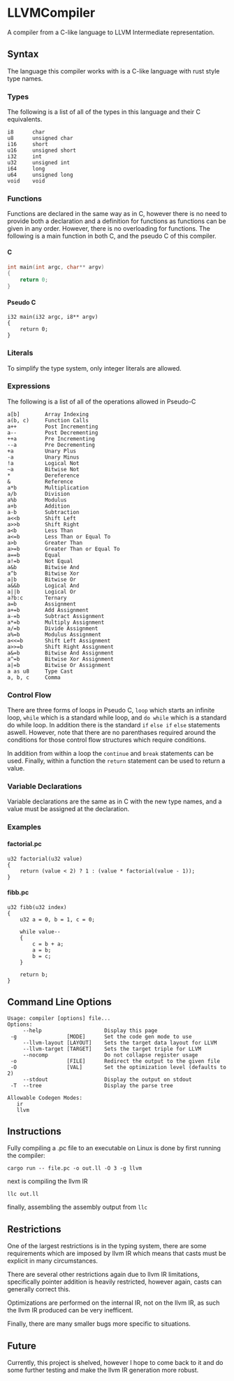 # LLVMCompiler
A compiler from a C-like language to LLVM Intermediate representation.


## Syntax

The language this compiler works with is a C-like language with rust style type names.

### Types

The following is a list of all of the types in this language and their C equivalents.

```
i8      char
u8      unsigned char
i16     short
u16     unsigned short
i32     int
u32     unsigned int
i64     long
u64     unsigned long
void    void
```

### Functions

Functions are declared in the same way as in C, however there is no need to provide both a declaration and a definition for functions as functions can be given in any order. However, there is no overloading for functions. The following is a main function in both C, and the pseudo C of this compiler.

#### C
```c
int main(int argc, char** argv)
{
    return 0;
}
```

#### Pseudo C
```
i32 main(i32 argc, i8** argv)
{
    return 0;
}
```

### Literals

To simplify the type system, only integer literals are allowed.

### Expressions

The following is a list of all of the operations allowed in Pseudo-C

```
a[b]        Array Indexing
a(b, c)     Function Calls
a++         Post Incrementing
a--         Post Decrementing
++a         Pre Incrementing
--a         Pre Decrementing
+a          Unary Plus
-a          Unary Minus
!a          Logical Not
~a          Bitwise Not
*           Dereference
&           Reference
a*b         Multiplication
a/b         Division
a%b         Modulus
a+b         Addition
a-b         Subtraction
a<<b        Shift Left
a>>b        Shift Right
a<b         Less Than
a<=b        Less Than or Equal To
a>b         Greater Than
a>=b        Greater Than or Equal To
a==b        Equal
a!=b        Not Equal
a&b         Bitwise And
a^b         Bitwise Xor
a|b         Bitwise Or
a&&b        Logical And
a||b        Logical Or
a?b:c       Ternary
a=b         Assignment
a+=b        Add Assignment
a-=b        Subtract Assignment
a*=b        Multiply Assignment
a/=b        Divide Assignment
a%=b        Modulus Assignment
a<<=b       Shift Left Assignment
a>>=b       Shift Right Assignment
a&=b        Bitwise And Assignment
a^=b        Bitwise Xor Assignment
a|=b        Bitwise Or Assignment
a as u8     Type Cast
a, b, c     Comma
```

### Control Flow

There are three forms of loops in Pseudo C, `loop` which starts an infinite loop, `while` which is a standard while loop, and `do while` which is a standard do while loop. In addition there is the standard `if` `else if` `else` statements aswell. However, note that there are no parenthases required around the conditions for those control flow structures which require conditions.

In addition from within a loop the `continue` and `break` statements can be used. Finally, within a function the `return` statement can be used to return a value.

### Variable Declarations

Variable declarations are the same as in C with the new type names, and a value must be assigned at the declaration.

### Examples

#### factorial.pc
```
u32 factorial(u32 value)
{
    return (value < 2) ? 1 : (value * factorial(value - 1));
}
```

#### fibb.pc
```
u32 fibb(u32 index)
{
    u32 a = 0, b = 1, c = 0;

    while value--
    {
        c = b + a;
        a = b;
        b = c;
    }

    return b;
}
```

## Command Line Options

```
Usage: compiler [options] file...
Options:
     --help                    Display this page
 -g                [MODE]      Set the code gen mode to use
     --llvm-layout [LAYOUT]    Sets the target data layout for LLVM
     --llvm-target [TARGET]    Sets the target triple for LLVM
     --nocomp                  Do not collapse register usage
 -o                [FILE]      Redirect the output to the given file
 -O                [VAL]       Set the optimization level (defaults to 2)
     --stdout                  Display the output on stdout
 -T  --tree                    Display the parse tree

Allowable Codegen Modes:
   ir
   llvm
```

## Instructions

Fully compiling a .pc file to an executable on Linux is done by first running the compiler:

```
cargo run -- file.pc -o out.ll -O 3 -g llvm
```

next is compiling the llvm IR

```
llc out.ll
```

finally, assembling the assembly output from `llc`

## Restrictions

One of the largest restrictions is in the typing system, there are some requirements which are imposed by llvm IR which means that casts must be explicit in many circumstances.

There are several other restrictions again due to llvm IR limitations, specifically pointer addition is heavily restricted, however again, casts can generally correct this.

Optimizations are performed on the internal IR, not on the llvm IR, as such the llvm IR produced can be very inefficent.

Finally, there are many smaller bugs more specific to situations.

## Future

Currently, this project is shelved, however I hope to come back to it and do some further testing and make the llvm IR generation more robust.